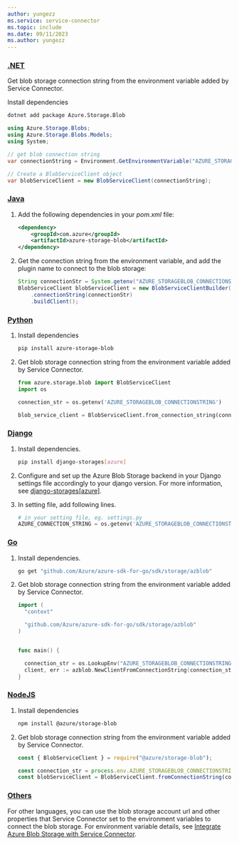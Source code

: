 ```yaml
---
author: yungezz
ms.service: service-connector
ms.topic: include
ms.date: 09/11/2023
ms.author: yungezz
---
```



### [.NET](#tab/dotnet)

Get blob storage connection string from the environment variable added by Service Connector.

Install dependencies
```bash
dotnet add package Azure.Storage.Blob
```

```csharp
using Azure.Storage.Blobs;
using Azure.Storage.Blobs.Models;
using System; 

// get blob connection string
var connectionString = Environment.GetEnvironmentVariable("AZURE_STORAGEBLOB_CONNECTIONSTRING");

// Create a BlobServiceClient object 
var blobServiceClient = new BlobServiceClient(connectionString);
```

### [Java](#tab/java)

1. Add the following dependencies in your *pom.xml* file:

    ```xml
    <dependency>
        <groupId>com.azure</groupId>
        <artifactId>azure-storage-blob</artifactId>
    </dependency>
    ```
1. Get the connection string from the environment variable, and add the plugin name to connect to the blob storage:

    ```java
    String connectionStr = System.getenv("AZURE_STORAGEBLOB_CONNECTIONSTRING");
    BlobServiceClient blobServiceClient = new BlobServiceClientBuilder()
        .connectionString(connectionStr)
        .buildClient();
    ```


### [Python](#tab/python)
1. Install dependencies
   ```bash
   pip install azure-storage-blob
   ```
1. Get blob storage connection string from the environment variable added by Service Connector.
   ```python
   from azure.storage.blob import BlobServiceClient
   import os
   
   connection_str = os.getenv('AZURE_STORAGEBLOB_CONNECTIONSTRING')

   blob_service_client = BlobServiceClient.from_connection_string(connection_str)
   ```

### [Django](#tab/django)
1. Install dependencies.
   ```bash
   pip install django-storages[azure]
   ```

1. Configure and set up the Azure Blob Storage backend in your Django settings file accordingly to your django version. For more information, see [django-storages[azure]](https://django-storages.readthedocs.io/en/latest/backends/azure.html#configuration-settings).

1. In setting file, add following lines.
   ```python
   # in your setting file, eg. settings.py
   AZURE_CONNECTION_STRING = os.getenv('AZURE_STORAGEBLOB_CONNECTIONSTRING')
   
   ```

### [Go](#tab/go)

1. Install dependencies.
   ```bash
   go get "github.com/Azure/azure-sdk-for-go/sdk/storage/azblob"
   ```
2. Get blob storage connection string from the environment variable added by Service Connector.
   ```go
   import (
     "context"

     "github.com/Azure/azure-sdk-for-go/sdk/storage/azblob"
   )
   
   
   func main() {

     connection_str = os.LookupEnv("AZURE_STORAGEBLOB_CONNECTIONSTRING")     
     client, err := azblob.NewClientFromConnectionString(connection_str, nil);
   }
   ```

### [NodeJS](#tab/node)
1. Install dependencies
   ```bash
   npm install @azure/storage-blob
   ```
2. Get blob storage connection string from the environment variable added by Service Connector.
   ```javascript
   const { BlobServiceClient } = require("@azure/storage-blob");
   
   const connection_str = process.env.AZURE_STORAGEBLOB_CONNECTIONSTRING;
   const blobServiceClient = BlobServiceClient.fromConnectionString(connection_str);
   ```



### [Others](#tab/others)
For other languages, you can use the blob storage account url and other properties that Service Connector set to the environment variables to connect the blob storage. For environment variable details, see [Integrate Azure Blob Storage with Service Connector](../how-to-integrate-storage-blob.md).
